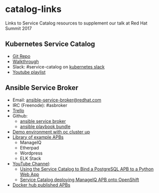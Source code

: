 # catalog-links

Links to Service Catalog resources to supplement our talk at Red Hat Summit 2017

## Kubernetes Service Catalog
 * [Git Repo](https://github.com/kubernetes-incubator/service-catalog)
 * [Walkthrough](https://github.com/kubernetes-incubator/service-catalog/blob/master/docs/walkthrough.md)
 * Slack: #service-catalog on [kubernetes slack](https://slack.k8s.io)
 * [Youtube playlist](https://www.youtube.com/playlist?list=PL69nYSiGNLP2k9ZXx9E1MvRSotFDoHUWs)

## Ansible Service Broker
* Email:  ansible-service-broker@redhat.com
* IRC (Freenode): #asbroker
* [Trello](https://trello.com/b/50JhiC5v/ansible-apps)
* Github:
    * [ansible service broker](https://github.com/fusor/ansible-service-broker)
    * [ansible playbook bundle](https://github.com/fusor/ansible-playbook-bundle)
* [Demo environment with oc cluster up](https://github.com/fusor/catasb)
* [Library of example APBs](https://github.com/fusor/apb-examples)
    * ManageIQ
    * Etherpad
    * Wordpress
    * ELK Stack
* [YouTube Channel](https://www.youtube.com/channel/UC04eOMIMiV06_RSZPb4OOBw):
    * [Using the Service Catalog to Bind a PostgreSQL APB to a Python Web App](https://www.youtube.com/watch?v=xmd52NhEjCk)
    * [Service Catalog deploying ManageIQ APB onto OpenShift](https://www.youtube.com/watch?v=J6rDssVEZuQ)
* [Docker hub published APBs](https://hub.docker.com/u/ansibleplaybookbundle/)
